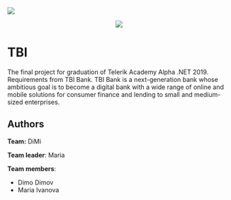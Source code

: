 <a>
    <img src="https://img.shields.io/badge/TelerikAlpha-.NET-green" />
  </a>

<p align="center">
  <a>
    <img src="https://img.shields.io/github/issues/mimski/TBI" />
  </a>
</p>

# TBI
The final project for graduation of Telerik Academy Alpha .NET 2019. Requirements from TBI Bank. TBI Bank is a next-generation bank whose ambitious goal is to become a digital bank with a wide range of online and mobile solutions for consumer finance and lending to small and medium-sized enterprises.


## Authors
**Team:** DiMi

**Team leader**: Maria

**Team members**: 
- Dimo Dimov
- Maria Ivanova

